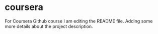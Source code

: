 # coursera
For Coursera Github course
I am editing the README file. Adding some more details about the project description.
